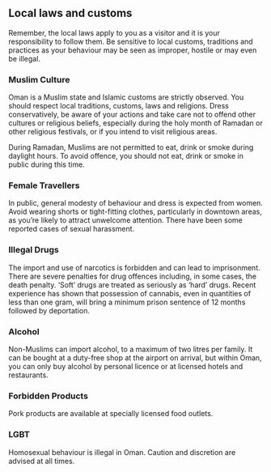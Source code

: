## Local laws and customs

Remember, the local laws apply to you as a visitor and it is your responsibility to follow them. Be sensitive to local customs, traditions and practices as your behaviour may be seen as improper, hostile or may even be illegal.

### **Muslim Culture**

Oman is a Muslim state and Islamic customs are strictly observed. You should respect local traditions, customs, laws and religions. Dress conservatively, be aware of your actions and take care not to offend other cultures or religious beliefs, especially during the holy month of Ramadan or other religious festivals, or if you intend to visit religious areas.

During Ramadan, Muslims are not permitted to eat, drink or smoke during daylight hours. To avoid offence, you should not eat, drink or smoke in public during this time.

### **Female Travellers**

In public, general modesty of behaviour and dress is expected from women. Avoid wearing shorts or tight-fitting clothes, particularly in downtown areas, as you’re likely to attract unwelcome attention. There have been some reported cases of sexual harassment.

### **Illegal Drugs**

The import and use of narcotics is forbidden and can lead to imprisonment. There are severe penalties for drug offences including, in some cases, the death penalty. ‘Soft’ drugs are treated as seriously as ‘hard’ drugs. Recent experience has shown that possession of cannabis, even in quantities of less than one gram, will bring a minimum prison sentence of 12 months followed by deportation.

### **Alcohol**

Non-Muslims can import alcohol, to a maximum of two litres per family. It can be bought at a duty-free shop at the airport on arrival, but within Oman, you can only buy alcohol by personal licence or at licensed hotels and restaurants.

### **Forbidden Products**

Pork products are available at specially licensed food outlets.

### **LGBT**

Homosexual behaviour is illegal in Oman. Caution and discretion are advised at all times.